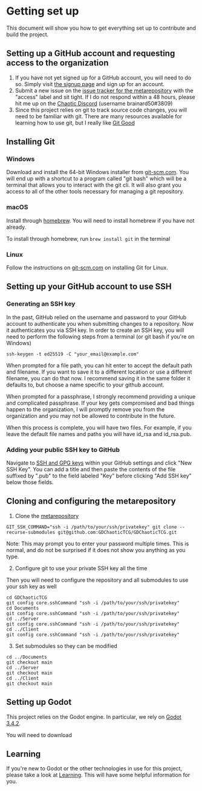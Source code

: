 # Getting set up
This document will show you how to get everything set up to contribute and build the project.

## Setting up a GitHub account and requesting access to the organization
1. If you have not yet signed up for a GitHub account, you will need to do so. Simply visit [the signup page](https://github.com/signup) and sign up for an account.
2. Submit a new issue on the [issue tracker for the metarepository](https://github.com/GDChaoticTCG/GDChaoticTCG/issues) with the "access" label and sit tight. If I do not respond within a 48 hours, please hit me up on the [Chaotic Discord](https://discord.gg/chaotic) (username brainard50#3809)
3. Since this project relies on git to track source code changes, you will need to be familiar with git. There are many resources available for learning how to use git, but I really like [Git Good](https://www.youtube.com/playlist?list=PLlcnQQJK8SUjuzpRx0U-VEUzhmJD7vGbO)

## Installing Git
### Windows
Download and install the 64-bit Windows installer from [git-scm.com](https://git-scm.com/download/win). You will end up with a shortcut to a program called "git bash" which will be a terminal that allows you to interact with the git cli. It will also grant you access to all of the other tools necessary for managing a git repository.

### macOS
Install through [homebrew](https://brew.sh/). You will need to install homebrew if you have not already.

To install through homebrew, run `brew install git` in the terminal

### Linux
Follow the instructions on [git-scm.com](https://git-scm.com/download/linux) on installing Git for Linux.

## Setting up your GitHub account to use SSH

### Generating an SSH key
In the past, GitHub relied on the username and password to your GitHub account to authenticate you when submitting changes to a repository. Now it authenticates you via SSH key. In order to create an SSH key, you will need to perform the following steps from a terminal (or git bash if you're on Windows)

`ssh-keygen -t ed25519 -C "your_email@example.com"`

When prompted for a file path, you can hit enter to accept the default path and filename. If you want to save it to a different location or use a different filename, you can do that now. I recommend saving it in the same folder it defaults to, but choose a name specific to your github account. 

When prompted for a passphrase, I strongly recommend providing a unique and complicated passphrase. If your key gets compromised and bad things happen to the organization, I will promptly remove you from the organization and you may not be allowed to contribute in the future.

When this process is complete, you will have two files. For example, if you leave the default file names and paths you will have id\_rsa and id\_rsa.pub.

### Adding your public SSH key to GitHub
Navigate to [SSH and GPG keys](https://github.com/settings/keys) within your GitHub settings and click "New SSH Key". You can add a title and then paste the contents of the file suffixed by ".pub" to the field labeled "Key" before clicking "Add SSH key" below those fields.

## Cloning and configuring the metarepository
1. Clone the [metarepository](https://github.com/GDChaoticTCG/GDChaoticTCG)

 ```
 GIT_SSH_COMMAND="ssh -i /path/to/your/ssh/privatekey" git clone --recurse-submodules git@github.com:GDChaoticTCG/GDChaoticTCG.git
 ```

 Note: This may prompt you to enter your password multiple times. This is normal, and do not be surprised if it does not show you anything as you type.

2. Configure git to use your private SSH key all the time

 Then you will need to configure the repository and all submodules to use your ssh key as well

 ```
 cd GDChaoticTCG
 git config core.sshCommand "ssh -i /path/to/your/ssh/privatekey"
 cd Documents
 git config core.sshCommand "ssh -i /path/to/your/ssh/privatekey"
 cd ../Server
 git config core.sshCommand "ssh -i /path/to/your/ssh/privatekey"
 cd ../Client
 git config core.sshCommand "ssh -i /path/to/your/ssh/privatekey"
 ```

3. Set submodules so they can be modified

 ```
 cd ../Documents
 git checkout main
 cd ../Server
 git checkout main
 cd ../Client
 git checkout main
 ```

## Setting up Godot
This project relies on the Godot engine. In particular, we rely on [Godot 3.4.2](https://downloads.tuxfamily.org/godotengine/3.4.2/).

You will need to download 

## Learning
If you're new to Godot or the other technologies in use for this project, please take a look at [Learning](learning.md). This will have some helpful information for you.
